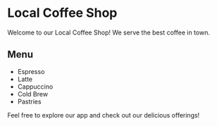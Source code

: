 # Local Coffee Shop

Welcome to our Local Coffee Shop! We serve the best coffee in town.

## Menu
- Espresso
- Latte
- Cappuccino
- Cold Brew
- Pastries

Feel free to explore our app and check out our delicious offerings!